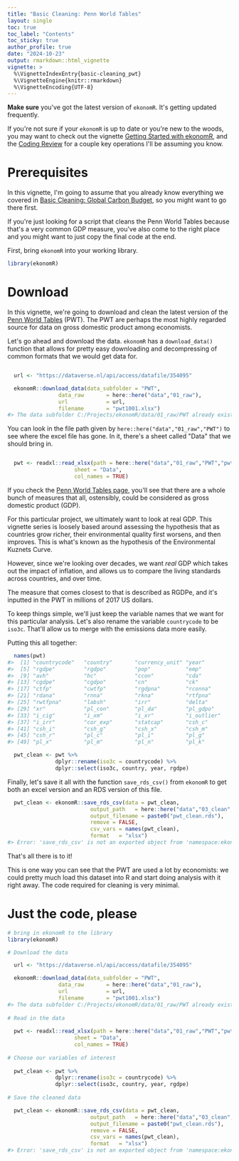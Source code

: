 ```yaml
---
title: "Basic Cleaning: Penn World Tables"
layout: single
toc: true
toc_label: "Contents"
toc_sticky: true
author_profile: true
date: "2024-10-23"
output: rmarkdown::html_vignette
vignette: >
  %\VignetteIndexEntry{basic-cleaning_pwt}
  %\VignetteEngine{knitr::rmarkdown}
  %\VignetteEncoding{UTF-8}
---
```




**Make sure** you've got the latest version of `ekonomR`. It's getting updated frequently. 

If you're not sure if your `ekonomR` is up to date or you're new to the woods, you may want to check out the vignette [Getting Started with ekonomR](https://stallman-j.github.io/ekonomR/vignettes/getting-started-with-ekonomR/), and the [Coding Review](https://stallman-j.github.io/ekonomR/vignettes/coding-review/) for a couple key operations I'll be assuming you know.

# Prerequisites

In this vignette, I'm going to assume that you already know everything we covered in [Basic Cleaning: Global Carbon Budget](https://stallman-j.github.io/ekonomR/vignettes/basic-cleaning_gcb/), so you might want to go there first. 

If you're just looking for a script that cleans the Penn World Tables because that's a very common GDP measure, you've also come to the right place and you might want to just copy the final code at the end.

First, bring `ekonomR` into your working library.


``` r
library(ekonomR)
```

# Download

In this vignette, we're going to download and clean the latest version of the [Penn World Tables](https://www.rug.nl/ggdc/productivity/pwt/?lang=en) (PWT). The PWT are perhaps the most highly regarded source for data on gross domestic product among economists. 

Let's go ahead and download the data. `ekonomR` has a `download_data()` function that allows for pretty easy downloading and decompressing of common formats that we would get data for.


``` r

  url <- "https://dataverse.nl/api/access/datafile/354095"

  ekonomR::download_data(data_subfolder = "PWT",
                data_raw       = here::here("data","01_raw"),
                url            = url,
                filename       = "pwt1001.xlsx")
#> The data subfolder C:/Projects/ekonomR/data/01_raw/PWT already exists.
```

You can look in the file path given by `here::here("data","01_raw","PWT")` to see where the excel file has gone. In it, there's a sheet called "Data" that we should bring in.



``` r

  pwt <- readxl::read_xlsx(path = here::here("data","01_raw","PWT","pwt1001.xlsx"),
                     sheet = "Data",
                     col_names = TRUE)
```

If you check the [Penn World Tables page](https://www.rug.nl/ggdc/productivity/pwt/?lang=en), you'll see that there are a whole bunch of measures that all, ostensibly, could be considered as gross domestic product (GDP). 

For this particular project, we ultimately want to look at real GDP. This vignette series is loosely based around assessing the hypothesis that as countries grow richer, their environmental quality first worsens, and then improves. This is what's known as the hypothesis of the Environmental Kuznets Curve.

However, since we're looking over decades, we want *real* GDP which takes out the impact of inflation, and allows us to compare the living standards across countries, and over time.

The measure that comes closest to that is described as RGDPe, and it's inputted in the PWT in millions of 2017 US dollars. 

To keep things simple, we'll just keep the variable names that we want for this particular analysis. Let's also rename the variable `countrycode` to be `iso3c`. That'll allow us to merge with the emissions data more easily.

Putting this all together:


``` r
  names(pwt)
#>  [1] "countrycode"   "country"       "currency_unit" "year"         
#>  [5] "rgdpe"         "rgdpo"         "pop"           "emp"          
#>  [9] "avh"           "hc"            "ccon"          "cda"          
#> [13] "cgdpe"         "cgdpo"         "cn"            "ck"           
#> [17] "ctfp"          "cwtfp"         "rgdpna"        "rconna"       
#> [21] "rdana"         "rnna"          "rkna"          "rtfpna"       
#> [25] "rwtfpna"       "labsh"         "irr"           "delta"        
#> [29] "xr"            "pl_con"        "pl_da"         "pl_gdpo"      
#> [33] "i_cig"         "i_xm"          "i_xr"          "i_outlier"    
#> [37] "i_irr"         "cor_exp"       "statcap"       "csh_c"        
#> [41] "csh_i"         "csh_g"         "csh_x"         "csh_m"        
#> [45] "csh_r"         "pl_c"          "pl_i"          "pl_g"         
#> [49] "pl_x"          "pl_m"          "pl_n"          "pl_k"

  pwt_clean <- pwt %>%
               dplyr::rename(iso3c = countrycode) %>%
               dplyr::select(iso3c, country, year, rgdpe)
```

Finally, let's save it all with the function `save_rds_csv()` from `ekonomR` to get both an excel version and an RDS version of this file.


``` r
  pwt_clean <- ekonomR::save_rds_csv(data = pwt_clean,
                          output_path   = here::here("data","03_clean","PWT"),
                          output_filename = paste0("pwt_clean.rds"),
                          remove = FALSE,
                          csv_vars = names(pwt_clean),
                          format   = "xlsx")
#> Error: 'save_rds_csv' is not an exported object from 'namespace:ekonomR'
```

That's all there is to it! 

This is one way you can see that the PWT are used a lot by economists: we could pretty much load this dataset into R and start doing analysis with it right away. The code required for cleaning is very minimal.

# Just the code, please


``` r
# bring in ekonomR to the library
library(ekonomR)

# Download the data

  url <- "https://dataverse.nl/api/access/datafile/354095"

  ekonomR::download_data(data_subfolder = "PWT",
                data_raw       = here::here("data","01_raw"),
                url            = url,
                filename       = "pwt1001.xlsx")
#> The data subfolder C:/Projects/ekonomR/data/01_raw/PWT already exists.
  
# Read in the data
  
  pwt <- readxl::read_xlsx(path = here::here("data","01_raw","PWT","pwt1001.xlsx"),
                     sheet = "Data",
                     col_names = TRUE)
  
# Choose our variables of interest
  
  pwt_clean <- pwt %>%
               dplyr::rename(iso3c = countrycode) %>%
               dplyr::select(iso3c, country, year, rgdpe)
  
# Save the cleaned data

  pwt_clean <- ekonomR::save_rds_csv(data = pwt_clean,
                          output_path   = here::here("data","03_clean","PWT"),
                          output_filename = paste0("pwt_clean.rds"),
                          remove = FALSE,
                          csv_vars = names(pwt_clean),
                          format   = "xlsx")
#> Error: 'save_rds_csv' is not an exported object from 'namespace:ekonomR'
```
